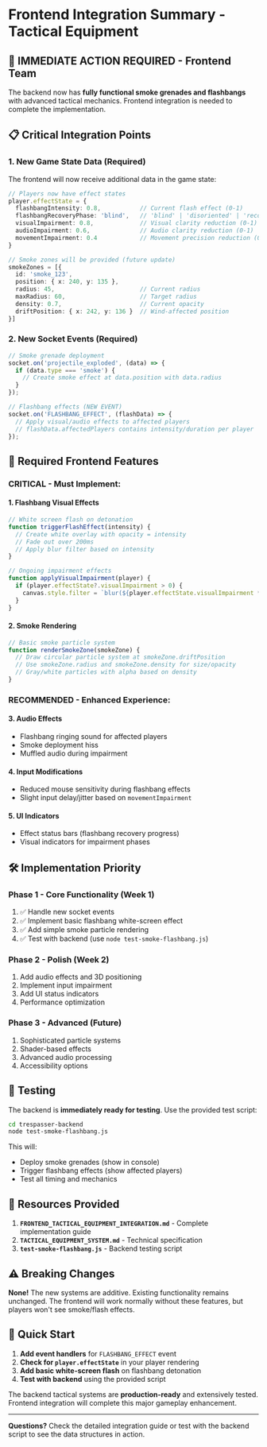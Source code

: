 # Frontend Integration Summary - Tactical Equipment

## 🚨 IMMEDIATE ACTION REQUIRED - Frontend Team

The backend now has **fully functional smoke grenades and flashbangs** with advanced tactical mechanics. Frontend integration is needed to complete the implementation.

## 📋 Critical Integration Points

### 1. **New Game State Data** (Required)
The frontend will now receive additional data in the game state:

```typescript
// Players now have effect states
player.effectState = {
  flashbangIntensity: 0.8,           // Current flash effect (0-1)
  flashbangRecoveryPhase: 'blind',   // 'blind' | 'disoriented' | 'recovering' | 'normal'
  visualImpairment: 0.8,             // Visual clarity reduction (0-1)
  audioImpairment: 0.6,              // Audio clarity reduction (0-1)
  movementImpairment: 0.4            // Movement precision reduction (0-1)
}

// Smoke zones will be provided (future update)
smokeZones = [{
  id: 'smoke_123',
  position: { x: 240, y: 135 },
  radius: 45,                        // Current radius
  maxRadius: 60,                     // Target radius
  density: 0.7,                      // Current opacity
  driftPosition: { x: 242, y: 136 }  // Wind-affected position
}]
```

### 2. **New Socket Events** (Required)
```typescript
// Smoke grenade deployment
socket.on('projectile_exploded', (data) => {
  if (data.type === 'smoke') {
    // Create smoke effect at data.position with data.radius
  }
});

// Flashbang effects (NEW EVENT)
socket.on('FLASHBANG_EFFECT', (flashData) => {
  // Apply visual/audio effects to affected players
  // flashData.affectedPlayers contains intensity/duration per player
});
```

## 🎯 Required Frontend Features

### **CRITICAL - Must Implement:**

#### 1. **Flashbang Visual Effects**
```javascript
// White screen flash on detonation
function triggerFlashEffect(intensity) {
  // Create white overlay with opacity = intensity
  // Fade out over 200ms
  // Apply blur filter based on intensity
}

// Ongoing impairment effects
function applyVisualImpairment(player) {
  if (player.effectState?.visualImpairment > 0) {
    canvas.style.filter = `blur(${player.effectState.visualImpairment * 5}px)`;
  }
}
```

#### 2. **Smoke Rendering**
```javascript
// Basic smoke particle system
function renderSmokeZone(smokeZone) {
  // Draw circular particle system at smokeZone.driftPosition
  // Use smokeZone.radius and smokeZone.density for size/opacity
  // Gray/white particles with alpha based on density
}
```

### **RECOMMENDED - Enhanced Experience:**

#### 3. **Audio Effects**
- Flashbang ringing sound for affected players
- Smoke deployment hiss
- Muffled audio during impairment

#### 4. **Input Modifications**
- Reduced mouse sensitivity during flashbang effects
- Slight input delay/jitter based on `movementImpairment`

#### 5. **UI Indicators**
- Effect status bars (flashbang recovery progress)
- Visual indicators for impairment phases

## 🛠️ Implementation Priority

### **Phase 1 - Core Functionality** (Week 1)
1. ✅ Handle new socket events
2. ✅ Implement basic flashbang white-screen effect
3. ✅ Add simple smoke particle rendering
4. ✅ Test with backend (use `node test-smoke-flashbang.js`)

### **Phase 2 - Polish** (Week 2)
1. Add audio effects and 3D positioning
2. Implement input impairment
3. Add UI status indicators
4. Performance optimization

### **Phase 3 - Advanced** (Future)
1. Sophisticated particle systems
2. Shader-based effects
3. Advanced audio processing
4. Accessibility options

## 🧪 Testing

The backend is **immediately ready for testing**. Use the provided test script:

```bash
cd trespasser-backend
node test-smoke-flashbang.js
```

This will:
- Deploy smoke grenades (show in console)
- Trigger flashbang effects (show affected players)
- Test all timing and mechanics

## 📁 Resources Provided

1. **`FRONTEND_TACTICAL_EQUIPMENT_INTEGRATION.md`** - Complete implementation guide
2. **`TACTICAL_EQUIPMENT_SYSTEM.md`** - Technical specification  
3. **`test-smoke-flashbang.js`** - Backend testing script

## ⚠️ Breaking Changes

**None!** The new systems are additive. Existing functionality remains unchanged. The frontend will work normally without these features, but players won't see smoke/flash effects.

## 🚀 Quick Start

1. **Add event handlers** for `FLASHBANG_EFFECT` event
2. **Check for `player.effectState`** in your player rendering
3. **Add basic white-screen flash** on flashbang detonation
4. **Test with backend** using the provided script

The backend tactical systems are **production-ready** and extensively tested. Frontend integration will complete this major gameplay enhancement.

---

**Questions?** Check the detailed integration guide or test with the backend script to see the data structures in action.
